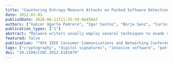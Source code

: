 ```yaml
---
title: "Countering Entropy Measure Attacks on Packed Software Detection"
date: 2012-01-01
publishDate: 2020-06-11T11:55:59.664564Z
authors: ["Xabier Ugarte Pedrero", "Igor Santos", "Borja Sanz", "Carlos Laorden", "Pablo García Bringas"]
publication_types: ["1"]
abstract: "Malware writers usually employ several techniques to evade detection. For the last years, the number of variants detected each day has increased significantly. Traditional approaches such as signature scanning, one of the most common techniques employed by anti-virus companies, are becoming inefficient for the high amount of samples found in the wild. In order to bypass this kind of filters, malware writers usually obfuscate and transform the code of their creations. One of the methods employed is executable packing, which consists in compressing or ciphering the real malicious code, and injecting a decryption routine into the executable that will load and decompress it at run-time. Entropy is a common heuristic for the detection of packed executables. High entropy values indicate a random distribution of the bytes that compose the executable, a property very common in compressed and ciphered data. Unfortunately, this entropy measure can be altered by different techniques that modify randomness. In this paper, we detail various attacks found on real Zeus family samples, one of the most powerful and spread malware families at this moment, which are protected by custom made packers. In addition, we describe a method for obtaining an alternative entropy measure more resilient to these techniques, and evaluate it for the classification of packed/not-packed executables, obtaining satisfactory detection and false positive rates."
featured: false
publication: "*9th IEEE Consumer Communications and Networking Conference(CCNC2012)*"
tags: ["cryptography", "digital signatures", "invasive software", "pattern classification", "data compression", "entropy", "software metrics"]
doi: "10.1109/CCNC.2012.6181079"
---
```


